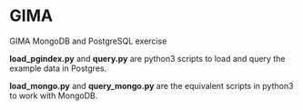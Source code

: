 GIMA
====

GIMA MongoDB and PostgreSQL exercise


__load_pgindex.py__ and __query.py__ are python3 scripts to load and query the example data in Postgres.

__load_mongo.py__ and __query_mongo.py__ are the equivalent scripts in python3 to work with MongoDB.
